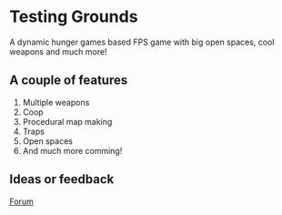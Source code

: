 # Testing Grounds
A dynamic hunger games based FPS game with big open spaces, cool weapons and much more!

## A couple of features
1. Multiple weapons
1. Coop
1. Procedural map making
1. Traps
1. Open spaces
1. And much more comming!

## Ideas or feedback
[Forum](https://community.gamedev.tv/c/unreal/s05-testinggrounds)


